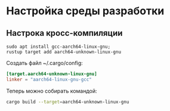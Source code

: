 # Настройка среды разработки

## Настрока кросс-компиляции

```nu
sudo apt install gcc-aarch64-linux-gnu;
rustup target add aarch64-unknown-linux-gnu
```

Создать файл ~/.cargo/config:

```toml
[target.aarch64-unknown-linux-gnu]
linker = "aarch64-linux-gnu-gcc"
```

Теперь можно собирать командой:

```bash
cargo build --target=aarch64-unknown-linux-gnu
```
